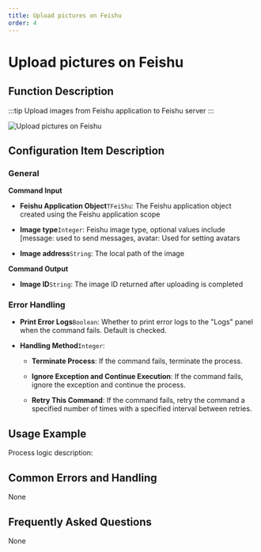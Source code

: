 ```yaml
---
title: Upload pictures on Feishu
order: 4
---
```


# Upload pictures on Feishu

## Function Description

:::tip 
Upload images from Feishu application to Feishu server
:::

![Upload pictures on Feishu](../../../assets/Upload%20pictures%20on%20Feishu_command.png)

## Configuration Item Description

### General

**Command Input**

- **Feishu Application Object**`TFeiShu`: The Feishu application object created using the Feishu application scope

- **Image type**`Integer`: Feishu image type, optional values include [message: used to send messages, avatar: Used for setting avatars

- **Image address**`String`: The local path of the image


**Command Output**

- **Image ID**`String`: The image ID returned after uploading is completed

### Error Handling

- **Print Error Logs**`Boolean`: Whether to print error logs to the "Logs" panel when the command fails. Default is checked. 

- **Handling Method**`Integer`:

    - **Terminate Process**: If the command fails, terminate the process.

    - **Ignore Exception and Continue Execution**: If the command fails, ignore the exception and continue the process.

    - **Retry This Command**: If the command fails, retry the command a specified number of times with a specified interval between retries.

## Usage Example

Process logic description:

## Common Errors and Handling

None

## Frequently Asked Questions

None

